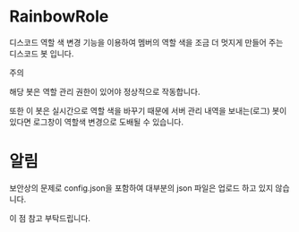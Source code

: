 # RainbowRole
디스코드 역할 색 변경 기능을 이용하여 멤버의 역할 색을 조금 더 멋지게 만들어 주는 디스코드 봇 입니다.

주의

해당 봇은 역할 관리 권한이 있어야 정상적으로 작동합니다.

또한 이 봇은 실시간으로 역할 색을 바꾸기 때문에 서버 관리 내역을 보내는(로그) 봇이 있다면 로그창이 역할색 변경으로 도배될 수 있습니다.

# 알림

보안상의 문제로 config.json을 포함하여 대부분의 json 파일은 업로드 하고 있지 않습니다.

이 점 참고 부탁드립니다.
